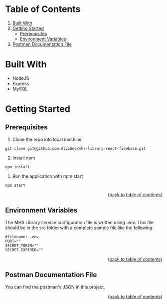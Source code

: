 # Table of Contents

<ol>
  <li><a href="#built-with">Built With</a></li>
  <li>
    <a href="#getting-started">Getting Started</a>
    <ul>
      <li><a href="#prerequisites">Prerequisites</a></li>
      <li><a href="#environment-variables">Environment Variables</a></li>
    </ul>
  </li>
  <li><a href="#postman-documentation-file">Postman Documentation File</a></li>
</ol>

# Built With

- NodeJS
- Express
- MySQL

# Getting Started

## Prerequisites

1. Clone the repo into local machine

```
git clone git@github.com:AlviGeo/mhs-library-react-firebase.git
```

2. Install npm

```
npm install
```

1. Run the application with npm start

```
npm start
```

<p align="right">(<a href="#top">back to table of contents</a>)</p>

## Environment Variables

The MHS Library service configuration file is written using .env. This file should be in the src folder with a complete sample file like the following.

```env
#filename: .env
PORT=""
SECRET_TOKEN=""
SECRET_EXPIRED=""

```

<p align="right">(<a href="#top">back to table of contents</a>)</p>

## Postman Documentation File

You can find the postman's JSON in this project.

<p align="right">(<a href="#top">back to table of contents</a>)</p>
